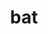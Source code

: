 ---
layout: smileys&emotion
title: bat
emoji: bat
permalink: 🦇.html
image: assets/img/3moji/bat.png
---